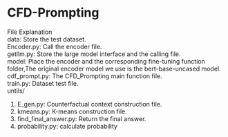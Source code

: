 # CFD-Prompting
File Explanation<br>
data: Store the test dataset.<br>
Encoder.py: Call the encoder file.<br>
getllm.py: Store the large model interface and the calling file.<br>
model: Place the encoder and the corresponding fine-tuning function folder,The original encoder model we use is the bert-base-uncased model.<br>
cdf_prompt.py: The CFD_Prompting main function file.<br>
train.py: Dataset test file.<br>
untils/<br>
1. E_gen.py: Counterfactual context construction file.<br>
2. kmeans.py: K-means construction file.<br>
3. find_final_answer.py: Return the final answer.<br>
4. probability.py: calculate probability <br>

